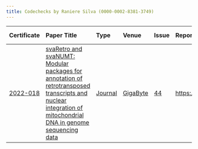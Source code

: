 ```yaml
---
title: Codechecks by Raniere Silva (0000-0002-8381-3749)
---
```



|Certificate |Paper Title                                                                                                                                                 |Type    |Venue    |Issue |Report                                 |Check date |
|:-------|:---------------------------------------------|:------------------|:------------------|:---|:--------------------------|:------------------|
|[2022-018](https://codecheck.org.uk/register/certs/2022-018/)|[svaRetro and svaNUMT: Modular packages for annotation of retrotransposed transcripts and nuclear integration of mitochondrial DNA in genome sequencing data](https://doi.org/10.46471/gigabyte.70)|[Journal](https://codecheck.org.uk/register/venues/journals)|[GigaByte](https://codecheck.org.uk/register/venues/journals/gigabyte)|[44](https://github.com/codecheckers/register/issues/44)|https://doi.org/10.5281/zenodo.7084333 |2022-09-27 |
